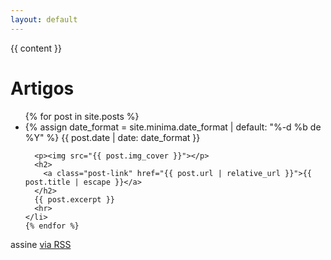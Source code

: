 ```yaml
---
layout: default
---
```


<div class="home">

  {{ content }}

  <h1 class="page-heading">Artigos</h1>

  <ul class="post-list">
    {% for post in site.posts %}
    <li>
      {% assign date_format = site.minima.date_format | default: "%-d %b de %Y" %}
      <span class="post-meta">{{ post.date | date: date_format }}</span>

      <p><img src="{{ post.img_cover }}"></p>
      <h2>
        <a class="post-link" href="{{ post.url | relative_url }}">{{ post.title | escape }}</a>
      </h2>
      {{ post.excerpt }}
      <hr>
    </li>
    {% endfor %}
  </ul>

  <p class="rss-subscribe">assine <a href="{{ "/feed.xml" | relative_url }}">via RSS</a></p>

</div>
